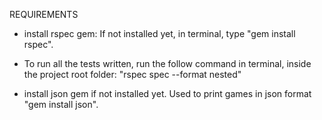 REQUIREMENTS

- install rspec gem:
If not installed yet, in terminal, type "gem install rspec".


- To run all the tests written, run the follow command in terminal, inside the project root folder:
"rspec spec --format nested"

- install json gem if not installed yet. Used to print games in json format
"gem install json".